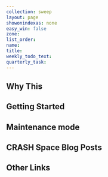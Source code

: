 ```yaml
---
collection: sweep
layout: page
showonindexas: none
easy_win: false
zone:
list_order:
name:
title:
weekly_todo_text:
quarterly_task:
---
```

## Why This

## Getting Started

## Maintenance mode

## CRASH Space Blog Posts

## Other Links
